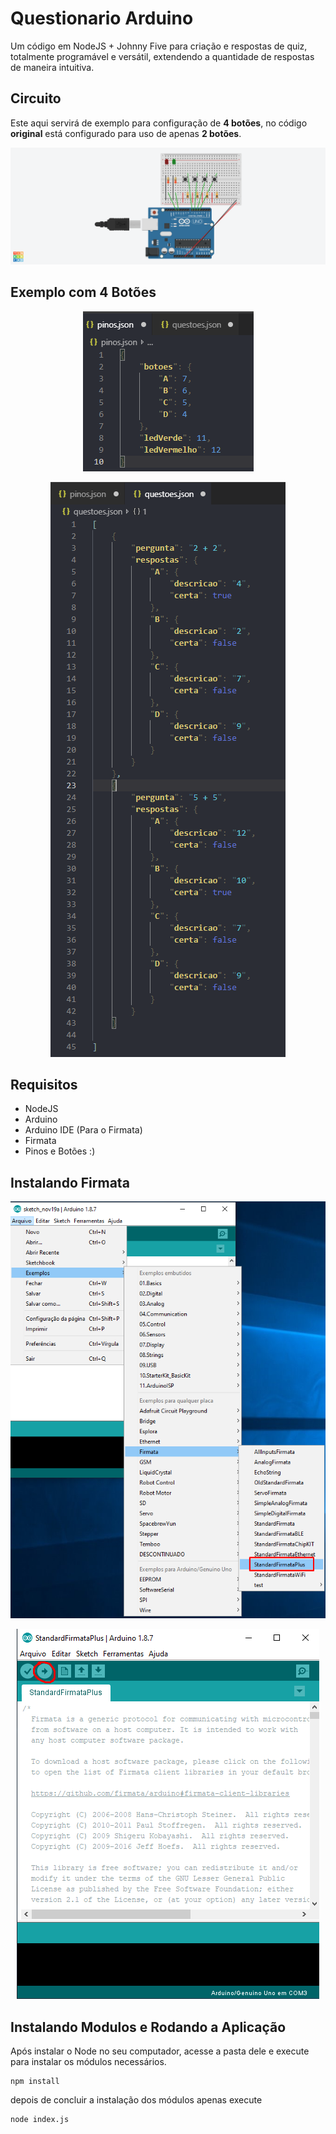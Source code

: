 # Questionario Arduino

Um código em NodeJS + Johnny Five para criação e respostas de quiz, totalmente programável e versátil, extendendo a quantidade de respostas de maneira intuitiva.

## Circuito

Este aqui servirá de exemplo para configuração de **4 botões**, no código **original** está configurado para uso de apenas **2 botões**.
<p align="center">
<img src="https://github.com/LouisRiverstone/QuestionarioArduino/raw/master/circuito.png/">
</p>

## Exemplo com 4 Botões

<p align="center">
<img src="https://github.com/LouisRiverstone/QuestionarioArduino/raw/master/Screenshot_1.png/">
</p>
<p align="center">
<img src="https://github.com/LouisRiverstone/QuestionarioArduino/raw/master/Screenshot_2.png/">
</p>

## Requisitos

 - NodeJS
 - Arduino
 - Arduino IDE (Para o Firmata)
 - Firmata
 - Pinos e Botões :)

## Instalando Firmata

<p align="center">
<img src="https://github.com/LouisRiverstone/QuestionarioArduino/raw/master/Screenshot_4.png/">
</p>
<p align="center">
<img src="https://github.com/LouisRiverstone/QuestionarioArduino/raw/master/Screenshot_5.png/">
</p>

## Instalando Modulos e Rodando a Aplicação

Após instalar o Node no seu computador, acesse a pasta dele e execute para instalar os módulos necessários.

    npm install
	
depois de concluir a instalação dos módulos apenas execute

    node index.js

